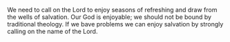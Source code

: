 We need to call on the Lord to enjoy seasons of refreshing and draw from the wells
of salvation. Our God is enjoyable; we should not be bound by traditional
theology. If we bave problems we can enjoy salvation by strongly calling on the
name of the Lord.
